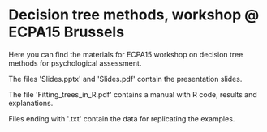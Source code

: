 # Decision tree methods, workshop @ ECPA15 Brussels

Here you can find the materials for ECPA15 workshop on decision tree methods for psychological assessment.

The files 'Slides.pptx' and 'Slides.pdf' contain the presentation slides.

The file 'Fitting_trees_in_R.pdf' contains a manual with R code, results and explanations.

Files ending with '.txt' contain the data for replicating the examples.
